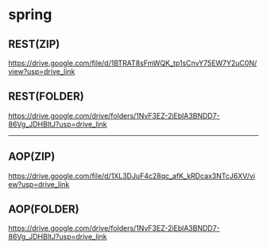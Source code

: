 # spring


## REST(ZIP) ##
https://drive.google.com/file/d/1BTRAT8sFmWQK_tp1sCnvY75EW7Y2uC0N/view?usp=drive_link

## REST(FOLDER) ##
https://drive.google.com/drive/folders/1NvF3EZ-2iEblA3BNDD7-86Vg_JDHBltJ?usp=drive_link

-------------------------------
## AOP(ZIP) ##
https://drive.google.com/file/d/1XL3DJuF4c28qc_afK_kRDcax3NTcJ6XV/view?usp=drive_link

## AOP(FOLDER) ##
https://drive.google.com/drive/folders/1NvF3EZ-2iEblA3BNDD7-86Vg_JDHBltJ?usp=drive_link
